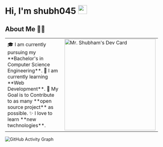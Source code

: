 # Hi, I'm shubh045 <img src="https://github.com/TheDudeThatCode/TheDudeThatCode/blob/master/Assets/Hi.gif" width="29px">

## About Me 👨‍💻
<table>
<tr>
  <td valign="center">
    🎓 I am currently pursuing my **Bachelor's in Computer Science Engineering**.
    🌱 I am currently learning **Web Development**.
    🎯 My Goal is to Contribute to as many **open source project** as possible.
    ✨ I love to learn **new twchnologies**.
<td >
    <img src="https://api.daily.dev/devcards/29970c05a54c451580d7a2ff2a0621f0.png?r=4c9" width="300" alt="Mr. Shubham's Dev Card"/>
  </td>

</tr>
</table>

![GitHub Activity Graph](https://activity-graph.herokuapp.com/graph?username=#shubh045&theme=dracula&hide_border=true)


<!--
**shubh045/shubh045** is a ✨ _special_ ✨ repository because its `README.md` (this file) appears on your GitHub profile.

Here are some ideas to get you started:

- 🔭 I’m currently working on ...
- 🌱 I’m currently learning ...
- 👯 I’m looking to collaborate on ...
- 🤔 I’m looking for help with ...
- 💬 Ask me about ...
- 📫 How to reach me: ...
- 😄 Pronouns: ...
- ⚡ Fun fact: ...
-->
